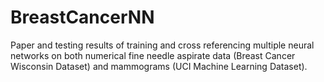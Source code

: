 # BreastCancerNN

Paper and testing results of training and cross referencing multiple neural networks on 
both numerical fine needle aspirate data (Breast Cancer Wisconsin Dataset) and mammograms (UCI Machine Learning Dataset). 
